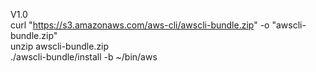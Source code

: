 V1.0<br>
curl "https://s3.amazonaws.com/aws-cli/awscli-bundle.zip" -o "awscli-bundle.zip"<br>
unzip awscli-bundle.zip<br>
./awscli-bundle/install -b ~/bin/aws<br>
